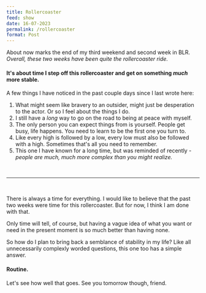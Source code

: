 ```yaml
---
title: Rollercoaster
feed: show
date: 16-07-2023
permalink: /rollercoaster
format: Post
---
```


About now marks the end of my third weekend and second week in BLR. _Overall, these two weeks have been quite the rollercoaster ride._

#### It's about time I step off this rollercoaster and get on something _much_ more stable.

A few things I have noticed in the past couple days since I last wrote here:
1. What might seem like bravery to an outsider, might just be desperation to the actor. Or so I feel about the things I do.
2. I still have a _long_ way to go on the road to being at peace with myself.
3. The only person you can expect things from is yourself. People get busy, life happens. You need to learn to be the first one you turn to.
4. Like every high is followed by a low, every low must also be followed with a high. Sometimes that's all you need to remember.
5. This one I have known for a long time, but was reminded of recently - _people are much, much more complex than you might realize._

<br />

---

<br />

There is always a time for everything. I would like to believe that the past two weeks were time for this rollercoaster. But for now, I think I am done with that.

Only time will tell, of course, but having a vague idea of what you want or need in the present moment is so much better than having none.

So how do I plan to bring back a semblance of stability in my life? Like all unnecessarily complexly worded questions, this one too has a simple answer.

#### Routine.

Let's see how well that goes. See you tomorrow though, friend.
